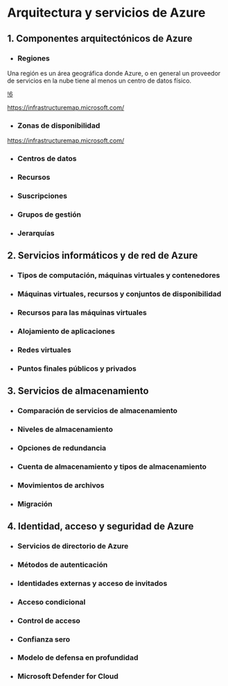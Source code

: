 # Arquitectura y servicios de Azure


## 1. Componentes arquitectónicos de Azure

- ### Regiones
Una región es un área geográfica donde Azure, o en general un proveedor de servicios en la nube tiene al menos un centro de datos físico.

[!6](https://github.com/datalytics-mejorcondatos/AZ900-Azure-Fundamentals/blob/Develop/Material/Imagenes/6.png)


https://infrastructuremap.microsoft.com/



- ### Zonas de disponibilidad



https://infrastructuremap.microsoft.com/

- ### Centros de datos

- ###  Recursos

- ### Suscripciones

- ### Grupos de gestión

- ### Jerarquías 

## 2. Servicios informáticos y de red de Azure

- ### Tipos de computación, máquinas virtuales y contenedores

- ### Máquinas virtuales, recursos y conjuntos de disponibilidad

- ### Recursos para las máquinas virtuales

- ### Alojamiento de aplicaciones

- ### Redes virtuales

- ### Puntos finales públicos y privados


## 3. Servicios de almacenamiento

- ### Comparación de servicios de almacenamiento

- ### Niveles de almacenamiento

- ### Opciones de redundancia

- ### Cuenta de almacenamiento y tipos de almacenamiento

- ### Movimientos de archivos

- ### Migración

## 4. Identidad, acceso y seguridad de Azure

- ### Servicios de directorio de Azure

- ### Métodos de autenticación

- ### Identidades externas y acceso de invitados

- ### Acceso condicional

- ### Control de acceso

- ### Confianza sero

- ### Modelo de defensa en profundidad

- ### Microsoft Defender for Cloud

